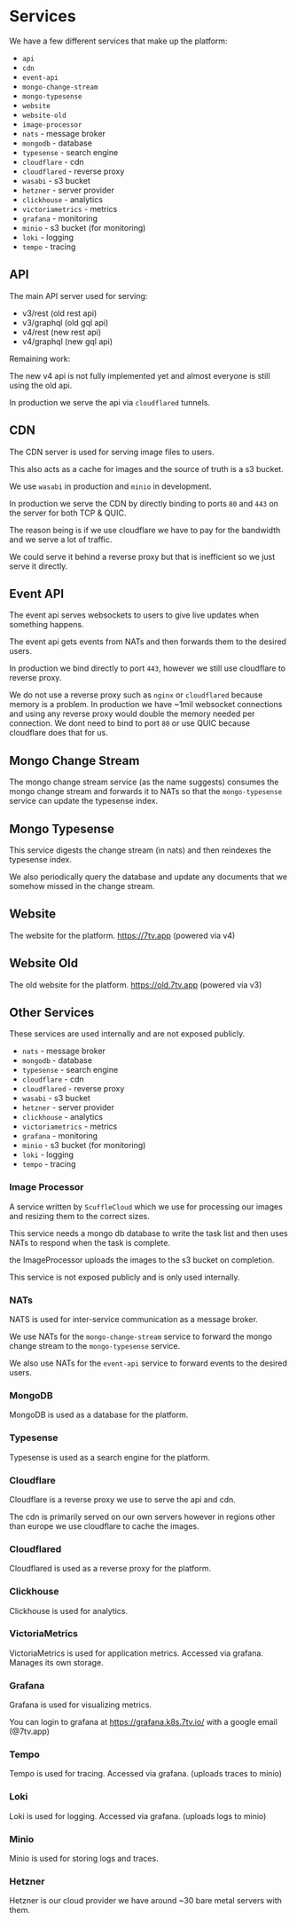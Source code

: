 # Services

We have a few different services that make up the platform:

- `api`
- `cdn`
- `event-api`
- `mongo-change-stream`
- `mongo-typesense`
- `website`
- `website-old`
- `image-processor`
- `nats` - message broker
- `mongodb` - database
- `typesense` - search engine
- `cloudflare` - cdn
- `cloudflared` - reverse proxy
- `wasabi` - s3 bucket
- `hetzner` - server provider
- `clickhouse` - analytics
- `victoriametrics` - metrics
- `grafana` - monitoring
- `minio` - s3 bucket (for monitoring)
- `loki` - logging
- `tempo` - tracing

## API

The main API server used for serving:

- v3/rest (old rest api)
- v3/graphql (old gql api)
- v4/rest (new rest api)
- v4/graphql (new gql api)

Remaining work:

The new v4 api is not fully implemented yet and almost everyone is still using the old api.

In production we serve the api via `cloudflared` tunnels.

## CDN

The CDN server is used for serving image files to users.

This also acts as a cache for images and the source of truth is a s3 bucket.

We use `wasabi` in production and `minio` in development.

In production we serve the CDN by directly binding to ports `80` and `443` on the server for both TCP & QUIC.

The reason being is if we use cloudflare we have to pay for the bandwidth and we serve a lot of traffic.

We could serve it behind a reverse proxy but that is inefficient so we just serve it directly.

## Event API

The event api serves websockets to users to give live updates when something happens.

The event api gets events from NATs and then forwards them to the desired users.

In production we bind directly to port `443`, however we still use cloudflare to reverse proxy.

We do not use a reverse proxy such as `nginx` or `cloudflared` because memory is a problem. In production we have ~1mil websocket connections and using any reverse proxy would double the memory needed per connection. We dont need to bind to port `80` or use QUIC because cloudflare does that for us.

## Mongo Change Stream

The mongo change stream service (as the name suggests) consumes the mongo change stream and forwards it to NATs so that the `mongo-typesense` service can update the typesense index.

## Mongo Typesense

This service digests the change stream (in nats) and then reindexes the typesense index.

We also periodically query the database and update any documents that we somehow missed in the change stream.

## Website

The website for the platform. https://7tv.app (powered via v4)

## Website Old

The old website for the platform. https://old.7tv.app (powered via v3)


## Other Services

These services are used internally and are not exposed publicly.

- `nats` - message broker
- `mongodb` - database
- `typesense` - search engine
- `cloudflare` - cdn
- `cloudflared` - reverse proxy
- `wasabi` - s3 bucket
- `hetzner` - server provider
- `clickhouse` - analytics
- `victoriametrics` - metrics
- `grafana` - monitoring
- `minio` - s3 bucket (for monitoring)
- `loki` - logging
- `tempo` - tracing

### Image Processor

A service written by `ScuffleCloud` which we use for processing our images and resizing them to the correct sizes.

This service needs a mongo db database to write the task list and then uses NATs to respond when the task is complete.

the ImageProcessor uploads the images to the s3 bucket on completion.

This service is not exposed publicly and is only used internally.

### NATs

NATS is used for inter-service communication as a message broker.

We use NATs for the `mongo-change-stream` service to forward the mongo change stream to the `mongo-typesense` service.

We also use NATs for the `event-api` service to forward events to the desired users.

### MongoDB

MongoDB is used as a database for the platform.

### Typesense

Typesense is used as a search engine for the platform.

### Cloudflare

Cloudflare is a reverse proxy we use to serve the api and cdn.

The cdn is primarily served on our own servers however in regions other than europe we use cloudflare to cache the images.

### Cloudflared

Cloudflared is used as a reverse proxy for the platform.

### Clickhouse

Clickhouse is used for analytics.

### VictoriaMetrics

VictoriaMetrics is used for application metrics. Accessed via grafana. Manages its own storage.

### Grafana

Grafana is used for visualizing metrics.

You can login to grafana at https://grafana.k8s.7tv.io/ with a google email (@7tv.app)

### Tempo

Tempo is used for tracing. Accessed via grafana. (uploads traces to minio)

### Loki

Loki is used for logging. Accessed via grafana. (uploads logs to minio)

### Minio

Minio is used for storing logs and traces.

### Hetzner

Hetzner is our cloud provider we have around ~30 bare metal servers with them.
